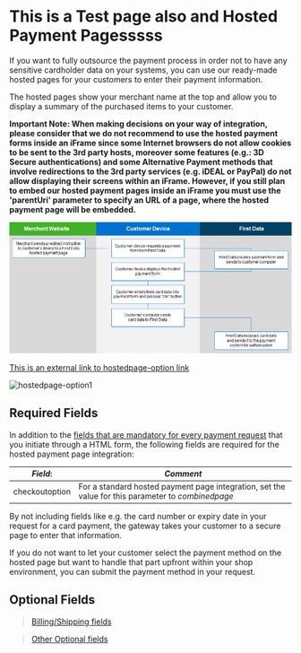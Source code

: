 # This is a Test page also and Hosted Payment Pagesssss


If you want to fully outsource the payment process in order not to have any sensitive cardholder data on your systems, you can use our ready-made hosted pages for your customers to enter their payment information.

The hosted pages show your merchant name at the top and allow you to display a summary of the purchased items to your customer.

**Important Note: When making decisions on your way of integration, please consider that we do not recommend to use the hosted payment forms inside an iFrame since some Internet browsers do not allow cookies to be sent to the 3rd party hosts, moreover some features (e.g.: 3D Secure authentications) and some Alternative Payment methods that involve redirections to the 3rd party services (e.g. iDEAL or PayPal) do not allow displaying their screens within an iFrame.  However, if you still plan to embed our hosted payment pages inside an iFrame you must use the 'parentUri' parameter to specify an URL of a page, where the hosted payment page will be embedded.**

![hostedpage-option00](../assets/images/hostedpage-option.jpg)

[This is an external link to hostedpage-option link](/api/hosted-image/Developer-Portal-Tenant-API/assets/images/hostedpage-option.jpg)

![hostedpage-option1](../api/hosted-image/Developer-Portal-Tenant-API/assets/images/hostedpage-option.jpg)


## Required Fields

In addition to the [fields that are mandatory for every payment request](?path=docs/additionalInfo/PreAuthorizationSale.md) that you initiate through a HTML form, the following fields are required for the hosted payment page integration:

| *Field*: | *Comment*|
|----|----|
| checkoutoption | For a standard hosted payment page integration, set the value for this parameter to *combinedpage* |

By not including fields like e.g. the card number or expiry date in your request for a card payment, the gateway takes your customer to a secure page to enter that information.

If you do not want to let your customer select the payment method on the hosted page but want to handle that part upfront within your shop environment, you can submit the payment method in your request.

## Optional Fields

> [Billing/Shipping fields](?path=docs/additionalInfo/BillingShippingFields.md)

> [Other Optional fields](?path=docs/additionalInfo/OtherOptionalFields.md)
